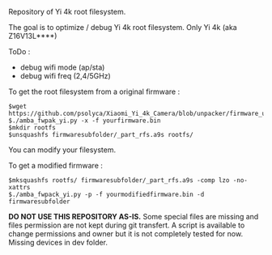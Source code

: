 Repository of Yi 4k root filesystem.

The goal is to optimize / debug Yi 4k root filesystem.
Only Yi 4k (aka Z16V13L****)

ToDo :

  - debug wifi mode (ap/sta)
  - debug wifi freq (2,4/5GHz)

To get the root filesystem from a original firmware :

```
$wget https://github.com/psolyca/Xiaomi_Yi_4k_Camera/blob/unpacker/firmware_unpacker/amba_fwpak_yi.py
$./amba_fwpak_yi.py -x -f yourfirmware.bin
$mkdir rootfs
$unsquashfs firmwaresubfolder/_part_rfs.a9s rootfs/
```

You can modify your filesystem.

To get a modified firmware :

```
$mksquashfs rootfs/ firmwaresubfolder/_part_rfs.a9s -comp lzo -no-xattrs
$./amba_fwpack_yi.py -p -f yourmodifiedfirmware.bin -d firmwaresubfolder
```

**DO NOT USE THIS REPOSITORY AS-IS.**
Some special files are missing and files permission are not kept during git transfert.
A script is available to change permissions and owner but it is not completely tested for now.
Missing devices in dev folder.

